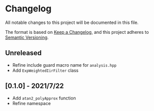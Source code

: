 # Changelog

All notable changes to this project will be documented in this file.

The format is based on [Keep a Changelog](https://keepachangelog.com/en/1.0.0/),
and this project adheres to [Semantic Versioning](https://semver.org/spec/v2.0.0.html).

## Unreleased

- Refine include guard macro name for `analysis.hpp`
- Add `ExpWeightedIirFilter` class

## [0.1.0] - 2021/7/22

- Add `atan2_polyApprox` function
- Refine namespace
